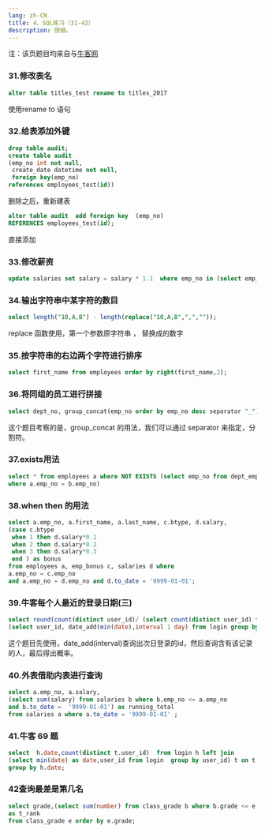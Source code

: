 ```yaml
---
lang: zh-CN
title: 4、SQL练习（31-42）
description: 很细。
---
```


注：该页题目均来自与[牛客网](https://www.nowcoder.com/)

### 31.修改表名

```SQL
alter table titles_test rename to titles_2017
```

使用rename to 语句

### 32.给表添加外键

```SQL
drop table audit;
create table audit
(emp_no int not null,
 create_date datetime not null,
 foreign key(emp_no)
references employees_test(id))
```

删除之后，重新建表

```SQL
alter table audit  add foreign key  (emp_no)
REFERENCES employees_test(id);
```

直接添加

### 33.修改薪资

```SQL
update salaries set salary = salary * 1.1  where emp_no in (select emp_no from emp_bonus) and salaries.to_date='9999-01-01'
```

### 34.输出字符串中某字符的数目

```SQL
select length("10,A,B") - length(replace("10,A,B",",",""));
```

replace 函数使用，第一个参数原字符串   ， 替换成的数字

### 35.按字符串的右边两个字符进行排序

```SQL
select first_name from employees order by right(first_name,2);
```

### 36.将同组的员工进行拼接

```SQL
select dept_no, group_concat(emp_no order by emp_no desc separator "_") from dept_emp group by dept_no;
```

这个题目考察的是，group_concat 的用法，我们可以通过 separator 来指定，分割符。

### 37.exists用法

```SQL
select * from employees a where NOT EXISTS (select emp_no from dept_emp b
where a.emp_no = b.emp_no)
```

### 38.when then 的用法

```SQL
select a.emp_no, a.first_name, a.last_name, c.btype, d.salary, 
(case c.btype
 when 1 then d.salary*0.1
 when 2 then d.salary*0.2
 when 3 then d.salary*0.3
 end ) as bonus
from employees a, emp_bonus c, salaries d where 
a.emp_no = c.emp_no 
and a.emp_no = d.emp_no and d.to_date = '9999-01-01';
```

### 39.牛客每个人最近的登录日期(三)

```SQL
select round(count(distinct user_id)/ (select count(distinct user_id) from login),3)  from login where (user_id,date) in
(select user_id, date_add(min(date),interval 1 day) from login group by user_id);
```

这个题目先使用，date_add(interval)查询出次日登录的id，然后查询含有该记录的人，最后得出概率。

### 40.外表借助内表进行查询

```SQL
select a.emp_no, a.salary, 
(select sum(salary) from salaries b where b.emp_no <= a.emp_no 
and b.to_date =  '9999-01-01') as running_total 
from salaries a where a.to_date = '9999-01-01' ;
```

### 41.牛客 69 题

```SQL
select  h.date,count(distinct t.user_id)  from login h left join 
(select min(date) as date,user_id from login  group by user_id) t on t.date =  h.date 
group by h.date;
```

### 42查询最差是第几名

```SQL
select grade,(select sum(number) from class_grade b where b.grade <= e.grade )  
as t_rank
from class_grade e order by e.grade;
```
